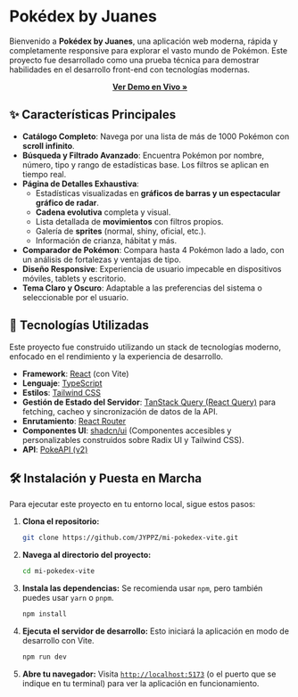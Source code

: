 #  Pokédex by Juanes

Bienvenido a **Pokédex by Juanes**, una aplicación web moderna, rápida y completamente responsive para explorar el vasto mundo de Pokémon. Este proyecto fue desarrollado como una prueba técnica para demostrar habilidades en el desarrollo front-end con tecnologías modernas.

<p align="center">
  <a href="[ENLACE-A-TU-DEMO-EN-VERCEL-O-NETLIFY]" target="_blank">
    <strong>Ver Demo en Vivo »</strong>
  </a>
</p>

## ✨ Características Principales

-   **Catálogo Completo**: Navega por una lista de más de 1000 Pokémon con **scroll infinito**.
-   **Búsqueda y Filtrado Avanzado**: Encuentra Pokémon por nombre, número, tipo y rango de estadísticas base. Los filtros se aplican en tiempo real.
-   **Página de Detalles Exhaustiva**:
    -   Estadísticas visualizadas en **gráficos de barras y un espectacular gráfico de radar**.
    -   **Cadena evolutiva** completa y visual.
    -   Lista detallada de **movimientos** con filtros propios.
    -   Galería de **sprites** (normal, shiny, oficial, etc.).
    -   Información de crianza, hábitat y más.
-   **Comparador de Pokémon**: Compara hasta 4 Pokémon lado a lado, con un análisis de fortalezas y ventajas de tipo.
-   **Diseño Responsive**: Experiencia de usuario impecable en dispositivos móviles, tablets y escritorio.
-   **Tema Claro y Oscuro**: Adaptable a las preferencias del sistema o seleccionable por el usuario.

## 🚀 Tecnologías Utilizadas

Este proyecto fue construido utilizando un stack de tecnologías moderno, enfocado en el rendimiento y la experiencia de desarrollo.

-   **Framework**: [React](https://reactjs.org/) (con Vite)
-   **Lenguaje**: [TypeScript](https://www.typescriptlang.org/)
-   **Estilos**: [Tailwind CSS](https://tailwindcss.com/)
-   **Gestión de Estado del Servidor**: [TanStack Query (React Query)](https://tanstack.com/query/latest) para fetching, cacheo y sincronización de datos de la API.
-   **Enrutamiento**: [React Router](https://reactrouter.com/)
-   **Componentes UI**: [shadcn/ui](https://ui.shadcn.com/) (Componentes accesibles y personalizables construidos sobre Radix UI y Tailwind CSS).
-   **API**: [PokeAPI (v2)](https://pokeapi.co/)

## 🛠️ Instalación y Puesta en Marcha

Para ejecutar este proyecto en tu entorno local, sigue estos pasos:

1.  **Clona el repositorio:**
    ```bash
    git clone https://github.com/JYPPZ/mi-pokedex-vite.git
    ```

2.  **Navega al directorio del proyecto:**
    ```bash
    cd mi-pokedex-vite
    ```

3.  **Instala las dependencias:**
    Se recomienda usar `npm`, pero también puedes usar `yarn` o `pnpm`.
    ```bash
    npm install
    ```

4.  **Ejecuta el servidor de desarrollo:**
    Esto iniciará la aplicación en modo de desarrollo con Vite.
    ```bash
    npm run dev
    ```

5.  **Abre tu navegador:**
    Visita [`http://localhost:5173`](http://localhost:5173) (o el puerto que se indique en tu terminal) para ver la aplicación en funcionamiento.